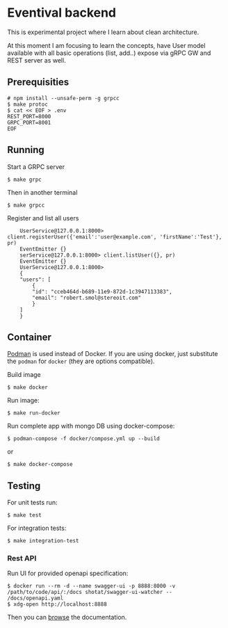 # Eventival backend

This is experimental project where I learn about clean architecture.

At this moment I am focusing to learn the concepts, have User model available with all basic operations (list, add..) expose via gRPC GW and REST server as well.

## Prerequisities

```
# npm install --unsafe-perm -g grpcc
$ make protoc
$ cat << EOF > .env
REST_PORT=8000 
GRPC_PORT=8001
EOF
```


## Running

Start a GRPC server

`$ make grpc` 

Then in another terminal

`$ make grpcc`

Register and list all users

```
    UserService@127.0.0.1:8000> client.registerUser({'email':'user@example.com', 'firstName':'Test'}, pr)
    EventEmitter {}
    serService@127.0.0.1:8000> client.listUser({}, pr)
    EventEmitter {}
    UserService@127.0.0.1:8000> 
    {
    "users": [
        {
        "id": "cceb464d-b689-11e9-872d-1c3947113383",
        "email": "robert.smol@stereoit.com"
        }
    ]
    }
```

## Container

[Podman](https://podman.io/getting-started/installation) is used instead of Docker. If you are using docker, just substitute the `podman` for `docker` (they are options compatible).

Build image

`$ make docker`

Run image:

`$ make run-docker`

Run complete app with mongo DB using docker-compose:


`$ podman-compose -f docker/compose.yml up --build`

or

`$ make docker-compose`


## Testing

For unit tests run:

    $ make test

For integration tests:

    $ make integration-test


### Rest API

Run UI for provided openapi specification:

    $ docker run --rm -d --name swagger-ui -p 8888:8000 -v /path/to/code/api/:/docs shotat/swagger-ui-watcher -- /docs/openapi.yaml
    $ xdg-open http://localhost:8888

Then you can [browse](http://localhost:8888) the documentation.

